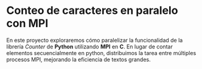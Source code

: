 # Conteo de caracteres en paralelo con MPI

En este proyecto exploraremos cómo paralelizar la funcionalidad de la librería *Counter* de **Python** utilizando **MPI** en **C**. En lugar de contar elementos secuencialmente en python, distribuimos la tarea 
entre múltiples procesos MPI, mejorando la eficiencia de textos grandes.
